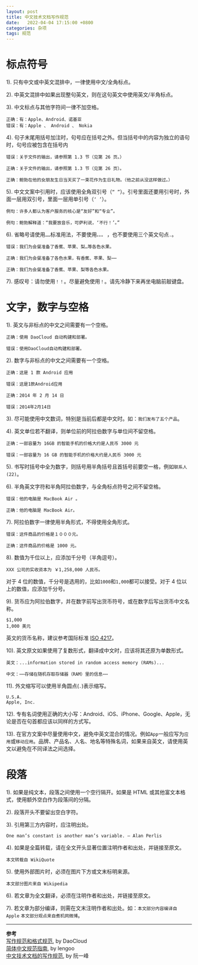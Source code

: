 ```yaml
---
layout: post
title: 中文技术文档写作规范 
date:   2022-04-04 17:15:00 +0800
categories: 杂项
tags: 规范
---
```


# 标点符号

1). 只有中文或中英文混排中，一律使用中文/全角标点。  

2). 中英文混排中如果出现整句英文，则在这句英文中使用英文/半角标点。  

3). 中文标点与其他字符间一律不加空格。  

```
正确：有：Apple、Android、诺基亚
错误：有：Apple 、 Android 、 Nokia  
```

4). 句子末尾用括号加注时，句号应在括号之外。但当括号中的内容为独立的语句时，句号应被包含在括号内  

```
错误：关于文件的输出，请参照第 1.3 节（见第 26 页。）

正确：关于文件的输出，请参照第 1.3 节（见第 26 页）。

正确：鲍勃在他的女朋友生日当天买了一束花作为生日礼物。（他之前从没这样做过。）
```

5). 中文文案中引用时，应该使用全角双引号（`“ ”`）。引号里面还要用引号时，外面一层用双引号，里面一层用单引号（`‘ ’`）。  

```
例句：许多人都认为客户服务的核心是“友好”和“专业”。

例句：鲍勃解释道：“我要放音乐，可萨利说，‘不行！’。”
```

6). 省略号请使用`……`标准用法，不要使用`。。。` ，也不要使用三个英文句点`.`。  

```
错误：我们为会餐准备了香蕉、苹果、梨…等各色水果。

正确：我们为会餐准备了各色水果，有香蕉、苹果、梨⋯⋯

正确：我们为会餐准备了香蕉、苹果、梨等各色水果。
```

7). 感叹号：请勿使用`！！`。尽量避免使用`！`。请先冷静下来再坐电脑前敲键盘。  

# 文字，数字与空格

1). 英文与非标点的中文之间需要有一个空格。  

```
正确：使用 DaoCloud 自动构建和部署。

错误：使用DaoCloud自动构建和部署。
```

2). 数字与非标点的中文之间需要有一个空格。  

```
正确：这是 1 款 Android 应用

错误：这是1款Android应用

正确：2014 年 2 月 14 日

错误：2014年2月14日
```

3). 尽可能使用中文数词，特别是当前后都是中文时。如：`我们发布了五个产品`。  

4). 英文单位若不翻译，则单位前的阿拉伯数字与单位间不留空格。  

```
正确：一部容量为 16GB 的智能手机的价格大约是人民币 3000 元

错误：一部容量为 16 GB 的智能手机的价格大约是人民币 3000 元
```

5). 书写时括号中全为数字，则括号用半角括号且首括号前要空一格，例如`联系人 (22)`。  

6). 半角英文字符和半角阿拉伯数字，与全角标点符号之间不留空格。  

```
错误：他的电脑是 MacBook Air 。

正确：他的电脑是 MacBook Air。
```

7). 阿拉伯数字一律使用半角形式，不得使用全角形式。  

```
错误：这件商品的价格是１０００元。

正确：这件商品的价格是 1000 元。
```

8). 数值为千位以上，应添加千分号（半角逗号）。  

```
XXX 公司的实收资本为 ￥1,258,000 人民币。
```

对于 4 位的数值，千分号是选用的，比如`1000`和`1,000`都可以接受。对于 4 位以上的数值，应添加千分号。  

9). 货币应为阿拉伯数字，并在数字前写出货币符号，或在数字后写出货币中文名称。  

```
$1,000
1,000 美元
```

英文的货币名称，建议参考国际标准 [ISO 4217](https://en.wikipedia.org/wiki/ISO_4217)。  


10). 英文原文如果使用了复数形式，翻译成中文时，应该将其还原为单数形式。  


```
英文：...information stored in random access memory (RAMs)...

中文：⋯⋯存储在随机存取存储器（RAM）里的信息⋯⋯
```

11). 外文缩写可以使用半角圆点(`.`)表示缩写。  

```
U.S.A.
Apple, Inc.
```

12). 专有名词使用正确的大小写：Android、iOS、iPhone、Google、Apple，无论是否在句首都应该以同样的方式写。  

13). 在官方文案中尽量使用中文，避免中英文混合的情况。例如`App`一般应写为`应用`或`移动应用`。品牌、产品名、人名、地名等特殊名词，如果来自英文，请使用英文以避免在不同译法之间选择。  


# 段落

1). 如果是纯文本，段落之间使用一个空行隔开。如果是 HTML 或其他富文本格式，使用额外空白作为段落间的分隔。  

2). 段落开头不要留出空白字符。  

3). 引用第三方内容时，应注明出处。  

```
One man’s constant is another man’s variable. — Alan Perlis
```

4). 如果是全篇转载，请在全文开头显著位置注明作者和出处，并链接至原文。  

```
本文转载自 WikiQuote
```

5). 使用外部图片时，必须在图片下方或文末标明来源。  

```
本文部分图片来自 Wikipedia
```
6). 若文章为全文翻译，必须在注明作者和出处，并链接至原文。  

7). 若文章为部分编译，则需在文末注明作者和出处。如：`本文部分内容编译自 Apple` `本文部分观点来自煮机网微博`。  


---
**参考**  
[写作规范和格式规范](http://guide.daocloud.io/dcs/%E5%86%99%E4%BD%9C%E8%A7%84%E8%8C%83%E5%92%8C%E6%A0%BC%E5%BC%8F%E8%A7%84%E8%8C%83-9153803.html), by DaoCloud  
[简体中文规范指南](https://www.lengoo.de/documents/styleguides/lengoo_styleguide_ZH.pdf), by lengoo  
[中文技术文档的写作规范](http://www.ruanyifeng.com/blog/2016/10/document_style_guide.html), by 阮一峰  







